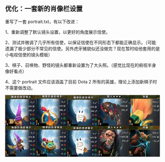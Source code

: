 ## 优化：一套新的肖像栏设置

重写了一套 portrait.txt，有以下改进：

1、重新调整了默认镜头设置，以更好的角度展示信使。

2、测试并微调了几乎所有信使，以保证信使在不同形态下都能正确显示。（可能遗漏了极少部分不常见的信使。另外虎牙猪貌似还没做完？现在暂时给他套用的是小电视信使的镜头模板）

3、棋子、召唤物、野怪的镜头都重新设置为了大头照。（感觉比现在的俯视半身像好看点）

4、这个 portrait 文件应该涵盖了目前 Dota 2 所有的英雄，理论上添加新棋子时不需要做改动。

<img src="https://github.com/zizouqi/DAC-Feedback/blob/master/Misc/Image/20190612/portrait.jpg" alt="对比" title="对比" />
